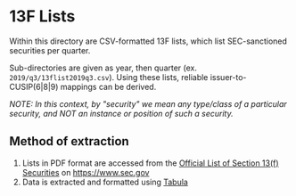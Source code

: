 # 13F Lists

Within this directory are CSV-formatted 13F lists, which list SEC-sanctioned securities per quarter.

Sub-directories are given as year, then quarter (ex. `2019/q3/13flist2019q3.csv`).  Using these lists, reliable issuer-to-CUSIP(6|8|9) mappings can be derived.

*NOTE: In this context, by "security" we mean any type/class of a particular security, and NOT an instance or position of such a security.*

## Method of extraction

1. Lists in PDF format are accessed from the [Official List of Section 13(f) Securities](https://www.sec.gov/divisions/investment/13flists.htm) on https://www.sec.gov
2. Data is extracted and formatted using [Tabula](https://github.com/tabulapdf/tabula)
